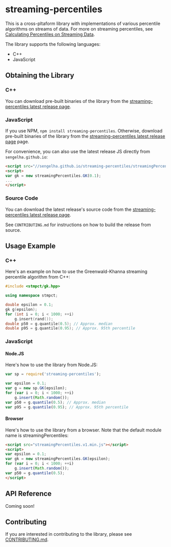 # streaming-percentiles

This is a cross-pltaform library with implementations of various
percentile algorithms on streams of data.  For more on streaming
percentiles, see [Calculating Percentiles on Streaming
Data](//stevenengelhardt.com/post-series/calculating-percentiles-on-streaming-data-2018/).

The library supports the following languages:
- C++
- JavaScript

## Obtaining the Library

### C++

You can download pre-built binaries of the library from the
[streaming-percentiles latest release
page](//github.com/sengelha/streaming-percentiles-cpp/releases/latest).

### JavaScript

If you use NPM, `npm install streaming-percentiles`. Otherwise, download
pre-built binaries of the library from the [streaming-percentiles latest
release
page](//github.com/sengelha/streaming-percentiles-cpp/releases/latest)
page.

For convenience, you can also use the latest release JS directly
from `sengelha.github.io`:

```html
<script src="//sengelha.github.io/streaming-percentiles/streamingPercentiles.v1.min.js"></script>
<script>
var gk = new streamingPercentiles.GK(0.1);
...
</script>
```

### Source Code

You can download the latest release's source code from the
[streaming-percentiles latest release
page](//github.com/sengelha/streaming-percentiles-cpp/releases/latest).

See `CONTRIBUTING.md` for instructions on how to build the release from
source.

## Usage Example

### C++

Here's an example on how to use the Greenwald-Khanna streaming
percentile algorithm from C++:

```cpp
#include <stmpct/gk.hpp>

using namespace stmpct;

double epsilon = 0.1;
gk g(epsilon);
for (int i = 0; i < 1000; ++i)
    g.insert(rand());
double p50 = g.quantile(0.5); // Approx. median
double p95 = g.quantile(0.95); // Approx. 95th percentile
```

### JavaScript

#### Node.JS

Here's how to use the library from Node.JS:
```javascript
var sp = require('streaming-percentiles');

var epsilon = 0.1;
var g = new sp.GK(epsilon);
for (var i = 0; i < 1000; ++i)
    g.insert(Math.random());
var p50 = g.quantile(0.5); // Approx. median
var p95 = g.quantile(0.95); // Approx. 95th percentile
```

#### Browser

Here's how to use the library from a browser.  Note that the
default module name is streamingPercentiles:
```html
<script src="streamingPercentiles.v1.min.js"></script>
<script>
var epsilon = 0.1;
var gk = new streamingPercentiles.GK(epsilon);
for (var i = 0; i < 1000; ++i)
    g.insert(Math.random());
var p50 = g.quantile(0.5);
</script>
```

## API Reference

Coming soon!

## Contributing

If you are interested in contributing to the library, please see
[CONTRIBUTING.md](CONTRIBUTING.md).

